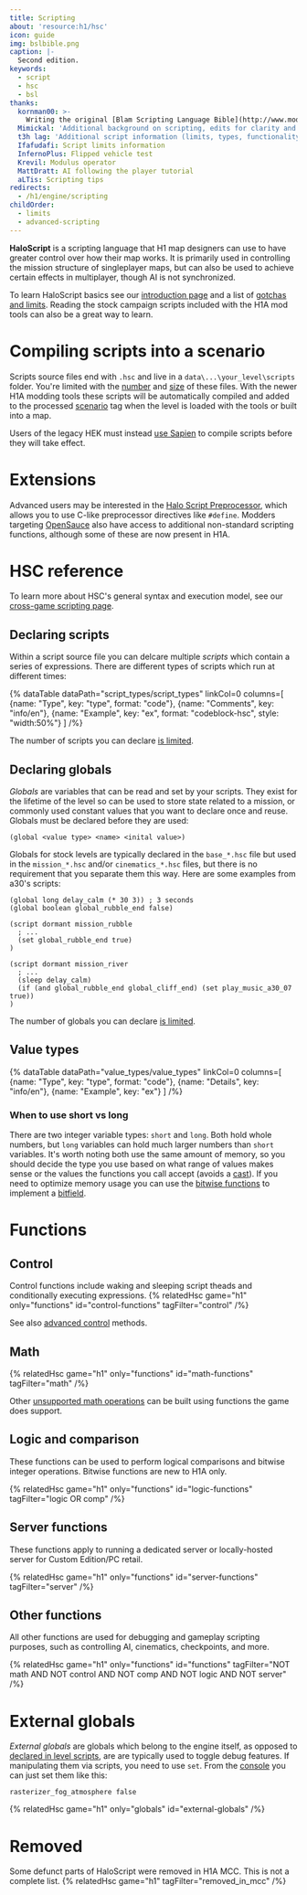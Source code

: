 ```yaml
---
title: Scripting
about: 'resource:h1/hsc'
icon: guide
img: bslbible.png
caption: |-
  Second edition.
keywords:
  - script
  - hsc
  - bsl
thanks:
  kornman00: >-
    Writing the original [Blam Scripting Language Bible](http://www.modacity.net/docs/bslbible/), explaining garbage collection
  Mimickal: 'Additional background on scripting, edits for clarity and extra information'
  t3h lag: 'Additional script information (limits, types, functionality, etc...)'
  Ifafudafi: Script limits information
  InfernoPlus: Flipped vehicle test
  Krevil: Modulus operator
  MattDratt: AI following the player tutorial
  aLTis: Scripting tips
redirects:
  - /h1/engine/scripting
childOrder:
  - limits
  - advanced-scripting
---
```

**HaloScript** is a scripting language that H1 map designers can use to have greater control over how their map works. It is primarily used in controlling the mission structure of singleplayer maps, but can also be used to achieve certain effects in multiplayer, though AI is not synchronized.

To learn HaloScript basics see our [introduction page](~general/scripting) and a list of [gotchas and limits](~limits). Reading the stock campaign scripts included with the H1A mod tools can also be a great way to learn.

# Compiling scripts into a scenario
Scripts source files end with `.hsc` and live in a `data\...\your_level\scripts` folder. You're limited with the [number](~limits#number-of-source-files) and [size](~limits#source-file-size) of these files. With the newer H1A modding tools these scripts will be automatically compiled and added to the processed [scenario](~) tag when the level is loaded with the tools or built into a map.

Users of the legacy HEK must instead [use Sapien](~h1-sapien#compile-scripts) to compile scripts before they will take effect.

# Extensions
Advanced users may be interested in the [Halo Script Preprocessor](~), which allows you to use C-like preprocessor directives like `#define`. Modders targeting [OpenSauce](~) also have access to additional non-standard scripting functions, although some of these are now present in H1A.

# HSC reference
To learn more about HSC's general syntax and execution model, see our [cross-game scripting page](~general/scripting).

## Declaring scripts
Within a script source file you can delcare multiple _scripts_ which contain a series of expressions. There are different types of scripts which run at different times:

{% dataTable
  dataPath="script_types/script_types"
  linkCol=0
  columns=[
    {name: "Type", key: "type", format: "code"},
    {name: "Comments", key: "info/en"},
    {name: "Example", key: "ex", format: "codeblock-hsc", style: "width:50%"}
  ]
/%}

The number of scripts you can declare [is limited](~limits#script-declarations).

## Declaring globals
_Globals_ are variables that can be read and set by your scripts. They exist for the lifetime of the level so can be used to store state related to a mission, or commonly used constant values that you want to declare once and reuse. Globals must be declared before they are used:

```hsc
(global <value type> <name> <inital value>)
```

Globals for stock levels are typically declared in the `base_*.hsc` file but used in the `mission_*.hsc` and/or `cinematics_*.hsc` files, but there is no requirement that you separate them this way. Here are some examples from a30's scripts:

```hsc
(global long delay_calm (* 30 3)) ; 3 seconds
(global boolean global_rubble_end false)

(script dormant mission_rubble
  ; ...
  (set global_rubble_end true)
)

(script dormant mission_river
  ; ...
  (sleep delay_calm)
  (if (and global_rubble_end global_cliff_end) (set play_music_a30_07 true))
)
```

The number of globals you can declare [is limited](~limits#globals).

## Value types
{% dataTable
  dataPath="value_types/value_types"
  linkCol=0
  columns=[
    {name: "Type", key: "type", format: "code"},
    {name: "Details", key: "info/en"},
    {name: "Example", key: "ex"}
  ]
/%}

### When to use short vs long
There are two integer variable types: `short` and `long`. Both hold whole numbers, but `long` variables can hold much larger numbers than `short` variables. It's worth noting both use the same amount of memory, so you should decide the type you use based on what range of values makes sense or the values the functions you call accept (avoids a [cast](~general/scripting#value-type-casting)). If you need to optimize memory usage you can use the [bitwise functions](~scripting#logic-and-comparison) to implement a [bitfield][].

# Functions
## Control
Control functions include waking and sleeping script theads and conditionally executing expressions.
{% relatedHsc game="h1" only="functions" id="control-functions" tagFilter="control" /%}

See also [advanced control](~advanced-scripting#control) methods.

## Math
{% relatedHsc game="h1" only="functions" id="math-functions" tagFilter="math" /%}

Other [unsupported math operations](~advanced-scripting#math) can be built using functions the game does support.

## Logic and comparison
These functions can be used to perform logical comparisons and bitwise integer operations. Bitwise functions are new to H1A only.

{% relatedHsc game="h1" only="functions" id="logic-functions" tagFilter="logic OR comp" /%}

## Server functions
These functions apply to running a dedicated server or locally-hosted server for Custom Edition/PC retail.

{% relatedHsc game="h1" only="functions" id="server-functions" tagFilter="server" /%}

## Other functions
All other functions are used for debugging and gameplay scripting purposes, such as controlling AI, cinematics, checkpoints, and more.

{% relatedHsc game="h1" only="functions" id="functions" tagFilter="NOT math AND NOT control AND NOT comp AND NOT logic AND NOT server" /%}

# External globals
_External globals_ are globals which belong to the engine itself, as opposed to [declared in level scripts](#declaring-globals), are are typically used to toggle debug features. If manipulating them via scripts, you need to use `set`. From the [console](~developer-console) you can just set them like this:

```console
rasterizer_fog_atmosphere false
```

{% relatedHsc game="h1" only="globals" id="external-globals" /%}

# Removed
Some defunct parts of HaloScript were removed in H1A MCC. This is not a complete list.
{% relatedHsc game="h1" tagFilter="removed_in_mcc" /%}

[Lisp]: https://en.wikipedia.org/wiki/Lisp_(programming_language)
[c-format]: http://www.cplusplus.com/reference/cstdio/printf/
[bitfield]: https://en.wikipedia.org/wiki/Bit_field
[cast]: https://en.wikipedia.org/wiki/Type_conversion
